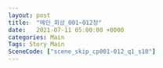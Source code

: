 ```yaml
---
layout: post
title:  "메인_회상_001~012장"
date:   2021-07-11 05:00:00 +0000
categories: Main
Tags: Story Main
SceneCode: ["scene_skip_cp001-012_q1_s10"]
---
```

